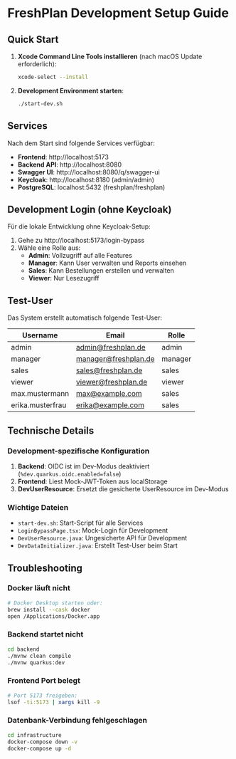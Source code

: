 # FreshPlan Development Setup Guide

## Quick Start

1. **Xcode Command Line Tools installieren** (nach macOS Update erforderlich):
   ```bash
   xcode-select --install
   ```

2. **Development Environment starten**:
   ```bash
   ./start-dev.sh
   ```

## Services

Nach dem Start sind folgende Services verfügbar:

- **Frontend**: http://localhost:5173
- **Backend API**: http://localhost:8080
- **Swagger UI**: http://localhost:8080/q/swagger-ui
- **Keycloak**: http://localhost:8180 (admin/admin)
- **PostgreSQL**: localhost:5432 (freshplan/freshplan)

## Development Login (ohne Keycloak)

Für die lokale Entwicklung ohne Keycloak-Setup:

1. Gehe zu http://localhost:5173/login-bypass
2. Wähle eine Rolle aus:
   - **Admin**: Vollzugriff auf alle Features
   - **Manager**: Kann User verwalten und Reports einsehen
   - **Sales**: Kann Bestellungen erstellen und verwalten
   - **Viewer**: Nur Lesezugriff

## Test-User

Das System erstellt automatisch folgende Test-User:

| Username | Email | Rolle | 
|----------|-------|-------|
| admin | admin@freshplan.de | admin |
| manager | manager@freshplan.de | manager |
| sales | sales@freshplan.de | sales |
| viewer | viewer@freshplan.de | viewer |
| max.mustermann | max@example.com | sales |
| erika.musterfrau | erika@example.com | sales |

## Technische Details

### Development-spezifische Konfiguration

1. **Backend**: OIDC ist im Dev-Modus deaktiviert (`%dev.quarkus.oidc.enabled=false`)
2. **Frontend**: Liest Mock-JWT-Token aus localStorage
3. **DevUserResource**: Ersetzt die gesicherte UserResource im Dev-Modus

### Wichtige Dateien

- `start-dev.sh`: Start-Script für alle Services
- `LoginBypassPage.tsx`: Mock-Login für Development
- `DevUserResource.java`: Ungesicherte API für Development
- `DevDataInitializer.java`: Erstellt Test-User beim Start

## Troubleshooting

### Docker läuft nicht
```bash
# Docker Desktop starten oder:
brew install --cask docker
open /Applications/Docker.app
```

### Backend startet nicht
```bash
cd backend
./mvnw clean compile
./mvnw quarkus:dev
```

### Frontend Port belegt
```bash
# Port 5173 freigeben:
lsof -ti:5173 | xargs kill -9
```

### Datenbank-Verbindung fehlgeschlagen
```bash
cd infrastructure
docker-compose down -v
docker-compose up -d
```